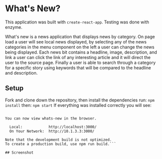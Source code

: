 # What's New?

This application was built with `create-react-app`.
Testing was done with enzyme.

What's new is a news application that displays news by category. On page load a user will see local news displayed, by selecting any of the news categories in the menu component on the left a user can change the news being displayed.  Each news bit contains a headline, image, description, and link a user can click the link of any interesting article and it will direct the user to the source page.  Finally a user is able to search through a category for a specific story using keywords that will be compared to the headline and description.  

## Setup
Fork and clone down the repository, then install the dependencies run: 
```npm install```
then:
```npm start```
If everything was installed correctly you will see:
```Compiled successfully!

You can now view whats-new in the browser.

  Local:            http://localhost:3000/
  On Your Network:  http://10.1.3.3:3000/

Note that the development build is not optimized.
To create a production build, use npm run build.```

## Screenshot
